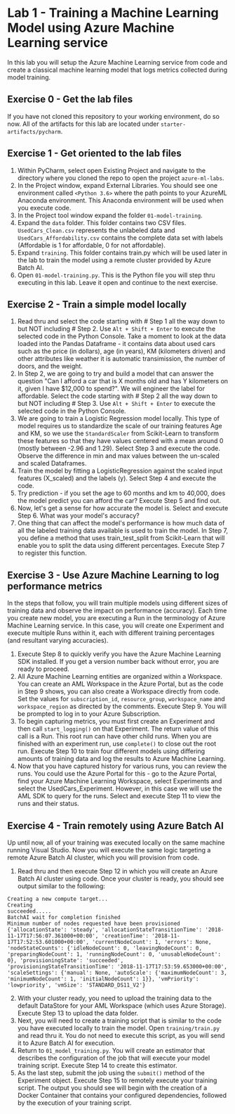# Lab 1 - Training a Machine Learning Model using Azure Machine Learning service

In this lab you will setup the Azure Machine Learning service from code and create a classical machine learning model that logs metrics collected during model training.

## Exercise 0 - Get the lab files
If you have not cloned this repository to your working environment, do so now. All of the artifacts for this lab are located under `starter-artifacts/pycharm`.

## Exercise 1 - Get oriented to the lab files

1. Within PyCharm, select open Existing Project and navigate to the directory where you cloned the repo to open the project `azure-ml-labs`. 
2. In the Project window, expand External Libraries. You should see one environment called `<Python 3.6>` where the path points to your AzureML Anaconda environment. This Anaconda environment will be used when you execute code.
3. In the Project tool window expand the folder `01-model-training`.
4. Expand the `data` folder. This folder contains two CSV files. `UsedCars_Clean.csv` represents the unlabeled data and `UsedCars_Affordability.csv` contains the complete data set with labels (Affordable is 1 for affordable, 0 for not affordable).
5. Expand `training`. This folder contains train.py which will be used later in the lab to train the model using a remote cluster provided by Azure Batch AI.
6. Open `01-model-training.py`. This is the Python file you will step thru executing in this lab. Leave it open and continue to the next exercise.


## Exercise 2 - Train a simple model locally
1. Read thru and select the code starting with # Step 1 all the way down to but NOT including # Step 2. Use `Alt + Shift + Enter` to execute the selected code in the Python Console. Take a moment to look at the data loaded into the Pandas Dataframe - it contains data about used cars such as the price (in dollars), age (in years), KM (kilometers driven) and other attributes like weather it is automatic transimission, the number of doors, and the weight.
2. In Step 2, we are going to try and build a model that can answer the question "Can I afford a car that is X months old and has Y kilometers on it, given I have $12,000 to spend?". We will engineer the label for affordable. Select the code starting with # Step 2 all the way down to but NOT including # Step 3. Use `Alt + Shift + Enter` to execute the selected code in the Python Console.
3. We are going to train a Logistic Regression model locally. This type of model requires us to standardize the scale of our training features Age and KM, so we use the `StandardScaler` from Scikit-Learn to transform these features so that they have values centered with a mean around 0 (mostly between -2.96 and 1.29). Select Step 3 and execute the code. Observe the difference in min and max values between the un-scaled and scaled Dataframes.  
4. Train the model by fitting a LogisticRegression against the scaled input features (X_scaled) and the labels (y). Select Step 4 and execute the code.
5. Try prediction - if you set the age to 60 months and km to 40,000, does the model predict you can afford the car? Execute Step 5 and find out. 
6. Now, let's get a sense for how accurate the model is. Select and execute Step 6. What was your model's accuracy?
7. One thing that can affect the model's performance is how much data of all the labeled training data available is used to train the model. In Step 7, you define a method that uses train_test_split from Scikit-Learn that will enable you to split the data using different percentages. Execute Step 7 to register this function.

## Exercise 3 - Use Azure Machine Learning to log performance metrics
In the steps that follow, you will train multiple models using different sizes of training data and observe the impact on performance (accuracy). Each time you create new model, you are executing a Run in the terminology of Azure Machine Learning service. In this case, you will create one Experiment and execute multiple Runs within it, each with different training percentages (and resultant varying accuracies). 

1. Execute Step 8 to quickly verify you have the Azure Machine Learning SDK installed. If you get a version number back without error, you are ready to proceed.
2. All Azure Machine Learning entities are organized within a Workspace. You can create an AML Workspace in the Azure Portal, but as the code in Step 9 shows, you can also create a Workspace directly from code. Set the values for `subscription_id`, `resource_group`, `workspace_name` and `workspace_region` as directed by the comments. Execute Step 9. You will be prompted to log in to your Azure Subscription.
3. To begin capturing metrics, you must first create an Experiment and then call `start_logging()` on that Experiment. The return value of this call is a Run. This root run can have other child runs. When you are finished with an experiment run, use `complete()` to close out the root run. Execute Step 10 to train four different models using differing amounts of training data and log the results to Azure Machine Learning.
4. Now that you have captured history for various runs, you can review the runs. You could use the Azure Portal for this - go to the Azure Portal, find your Azure Machine Learning Workspace, select Experiments and select the UsedCars_Experiment. However, in this case we will use the AML SDK to query for the runs. Select and execute Step 11 to view the runs and their status.

## Exercise 4 - Train remotely using Azure Batch AI
Up until now, all of your training was executed locally on the same machine running Visual Studio. Now you will execute the same logic targeting a remote Azure Batch AI cluster, which you will provision from code.

1. Read thru and then execute Step 12 in which you will create an Azure Batch AI cluster using code. Once your cluster is ready, you should see output similar to the following:
```
Creating a new compute target...
Creating
succeeded.....
BatchAI wait for completion finished
Minimum number of nodes requested have been provisioned
{'allocationState': 'steady', 'allocationStateTransitionTime': '2018-11-17T17:56:07.361000+00:00', 'creationTime': '2018-11-17T17:52:53.601000+00:00', 'currentNodeCount': 1, 'errors': None, 'nodeStateCounts': {'idleNodeCount': 0, 'leavingNodeCount': 0, 'preparingNodeCount': 1, 'runningNodeCount': 0, 'unusableNodeCount': 0}, 'provisioningState': 'succeeded', 'provisioningStateTransitionTime': '2018-11-17T17:53:59.653000+00:00', 'scaleSettings': {'manual': None, 'autoScale': {'maximumNodeCount': 3, 'minimumNodeCount': 1, 'initialNodeCount': 1}}, 'vmPriority': 'lowpriority', 'vmSize': 'STANDARD_DS11_V2'}

```
2. With your cluster ready, you need to upload the training data to the default DataStore for your AML Workspace (which uses Azure Storage). Execute Step 13 to upload the data folder.  
3. Next, you will need to create a training script that is similar to the code you have executed locally to train the model. Open `training/train.py` and read thru it. You do not need to execute this script, as you will send it to Azure Batch AI for execution. 
4. Return to `01_model_training.py`. You will create an estimator that describes the configuration of the job that will execute your model training script. Execute Step 14 to create this estimator.
5. As the last step, submit the job using the `submit()` method of the Experiment object. Execute Step 15 to remotely execute your training script. The output you should see will begin with the creation of a Docker Container that contains your configured dependencies, followed by the execution of your training script.




